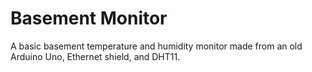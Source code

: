 # Basement Monitor

A basic basement temperature and humidity monitor made from an old Arduino Uno, Ethernet shield, and DHT11.
